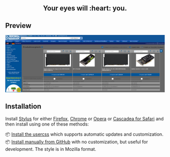 <h2 align="center">Your eyes will&nbsp;:heart:&nbsp;you.</h2>

## Preview

![Preview of GitHub Dark](./screenshot.png)

## Installation

Install [Stylus](https://add0n.com/stylus.html) for either [Firefox](https://addons.mozilla.org/en-US/firefox/addon/styl-us/), [Chrome](https://chrome.google.com/webstore/detail/stylus/clngdbkpkpeebahjckkjfobafhncgmne) or [Opera](https://addons.opera.com/en-gb/extensions/details/stylus/) or [Cascadea for Safari](https://cascadea.app/) and then install using one of these methods:

📦 [Install the usercss](https://raw.githubusercontent.com/kantmn/CSS-Darkmode-Stylus-Stylish-for-Geizhals.-/master/css.style.darkmode.geizhals.user.css) which supports automatic updates and customization.<br>
📦 [Install manually from GitHub](https://raw.githubusercontent.com/kantmn/CSS-Darkmode-Stylus-Stylish-for-Geizhals.-/master/css.style.darkmode.geizhals.css) with no customization, but useful for development. The style is in Mozilla format.<br>
